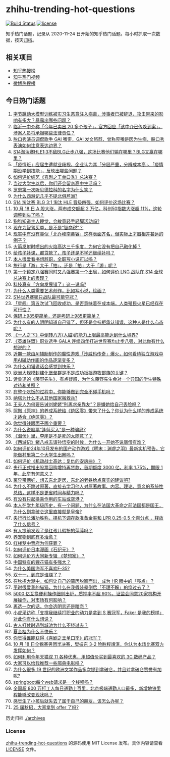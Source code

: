 # zhihu-trending-hot-questions

[![Build Status](https://github.com/justjavac/zhihu-trending-hot-questions/workflows/ci/badge.svg?branch=master)](https://github.com/justjavac/zhihu-trending-hot-questions/actions)
[![license](https://img.shields.io/github/license/justjavac/zhihu-trending-hot-questions)](https://github.com/justjavac/zhihu-trending-hot-questions/blob/master/LICENSE)

知乎热门话题，记录从 2020-11-24
日开始的知乎热门话题。每小时抓取一次数据，按天[归档](./archives)。

## 相关项目

- [知乎热搜榜](https://github.com/justjavac/zhihu-trending-top-search)
- [知乎热门视频](https://github.com/justjavac/zhihu-trending-hot-video)
- [微博热搜榜](https://github.com/justjavac/weibo-trending-hot-search)

## 今日热门话题

<!-- BEGIN -->
<!-- 最后更新时间 Sat Oct 19 2024 11:17:58 GMT+0800 (China Standard Time) -->

1. [字节跳动大模型训练被实习生恶意注入病毒，涉事者已被辞退，攻击带来的影响有多大？暴露出哪些问题？](https://www.zhihu.com/question/1296528119)
1. [临沂一中介称「今年已卖出 20 多个孩子」，官方回应「该中介已传唤到案」，涉案人员将承担哪些法律责任？](https://www.zhihu.com/question/1259014200)
1. [脱口秀演员调侃歌手 GAI 嘴歪，GAI 发文怒怼，曾称歪嘴是因为生病，脱口秀表演如何注意表达边界？](https://www.zhihu.com/question/1284883865)
1. [S14淘汰赛HLE1:3不敌BLG止步八强，这场比赛他们输在哪里？BLG又赢在哪里？](https://www.zhihu.com/question/1309817522)
1. [「疫情班」应届生遭就业歧视，企业认为其「分层严重，分辨成本高」、「疫情期没学到技能」，反映出哪些问题？](https://www.zhihu.com/question/1258506906)
1. [如何评价综艺《喜剧之王单口季》总决赛？](https://www.zhihu.com/question/1297015366)
1. [当过大学生以后，你们还会留恋高中生活吗？](https://www.zhihu.com/question/1204801442)
1. [罗恩第一次听见德拉科的名字为什么笑？](https://www.zhihu.com/question/664256916)
1. [为什么西游记几乎不提北俱芦洲?](https://www.zhihu.com/question/962924281)
1. [S14 淘汰赛 BLG 3:1 淘汰 HLE 晋级四强，如何评价这场比赛？](https://www.zhihu.com/question/1289984189)
1. [10 月 18 日 A 股大涨，两市成交额超 2 万亿，科创50指数大涨超 11%，这轮调整到头了吗？](https://www.zhihu.com/question/1235750246)
1. [狗狗知道主人睡觉，会故意轻手轻脚活动吗?](https://www.zhihu.com/question/350491086)
1. [现在为智驾买单，是不是“智商税”？](https://www.zhihu.com/question/737789031)
1. [现实中有没有类似「北乔峰南慕容」这样表面齐名，但实际上才器相差甚远的例子？](https://www.zhihu.com/question/27738577)
1. [火箭发射时喷出的火焰高达三千多度，为何它没有把自己融化掉？](https://www.zhihu.com/question/638955635)
1. [给孩子补课，都贷款了，孩子还是不学还继续补吗？](https://www.zhihu.com/question/667299055)
1. [本人很爱看书想辞职，全职写小说可以吗？](https://www.zhihu.com/question/666596698)
1. [旅行是「游」大于「拍」，还是「拍」大于「游」呢？](https://www.zhihu.com/question/466295652)
1. [第一个锁定八强赛同时又八强赛第一个出局，如何评价 LNG 战队在 S14 全球总决赛上的表现？](https://www.zhihu.com/question/1201521909)
1. [科技真有「方向发展错了」这一说吗?](https://www.zhihu.com/question/801888244)
1. [为什么人类需要艺术创作，比如写小说，绘画？](https://www.zhihu.com/question/812573019)
1. [S14世界赛哪只战队最可能夺冠？](https://www.zhihu.com/question/700344207)
1. [「星舰」第五次试飞回收成功，是否意味着在成本端，人类殖民火星已经存在可行性？](https://www.zhihu.com/question/861667343)
1. [保研上985更简单，还是考研上985更简单？](https://www.zhihu.com/question/700836372)
1. [为什么有的人明明知道自己错了，但还是会抗拒承认错误，这种人是什么心态呢？](https://www.zhihu.com/question/1006392542)
1. [《一人之下》中倒转八方(人磁)的能力上限最高能达到什么境界?](https://www.zhihu.com/question/623921570)
1. [《英雄联盟》职业选手 GALA 连续四年打进世界赛均止步八强，对此你有什么想说的？](https://www.zhihu.com/question/1236239076)
1. [近期一款由AI辅助制作的魔性游戏「沙威玛传奇」爆火，如何看待独立游戏中用AI辅助作画的作品逐渐变多？](https://www.zhihu.com/question/871157123)
1. [为什么和猫说话会感觉到快乐？](https://www.zhihu.com/question/615903139)
1. [欧洲大规模封建化堡垒群是不是成功抵挡游牧部族的关键？](https://www.zhihu.com/question/514623346)
1. [读鲁迅的《藤野先生》，有点疑惑，为什么藤野先生会对一个异国的学生特殊对待和关照？](https://www.zhihu.com/question/625668015)
1. [在整个吃饭的过程中，你能够做到完全不碰手机吗？](https://www.zhihu.com/question/1018086108)
1. [纳塔为什么不从其他国家搬救兵?](https://www.zhihu.com/question/815518120)
1. [王夫人为何要告诫刘姥姥“别再求亲靠友”？是嫌她给自己丢脸吗？](https://www.zhihu.com/question/610010040)
1. [照搬《原神》的养成系统给《绝区零》带来了什么？你认为什么样的养成系统才适合《绝区零》？](https://www.zhihu.com/question/1232962989)
1. [你觉得钱跟面子哪个重要？](https://www.zhihu.com/question/502465602)
1. [为什么说股票“逢低买入”是一种骗局?](https://www.zhihu.com/question/1084811379)
1. [《潜伏》里，李崖是不是死的太随意了？](https://www.zhihu.com/question/651830670)
1. [《西游记》猪八戒去请孙悟空的时候，为什么一开始不说唐僧有难？](https://www.zhihu.com/question/809447402)
1. [如何评价24年10月发布的国产动作游戏《明末：渊虚之羽》最新实机预告，它能做村里第二个大学生出圈吗？](https://www.zhihu.com/question/1235797994)
1. [如何评价《机动战士高达：复仇的安魂曲》？](https://www.zhihu.com/question/1245640395)
1. [央行正式推出股票回购增持再贷款，首期额度 3000 亿，利率 1.75%，期限 1 年，此举有何意义？](https://www.zhihu.com/question/1243484323)
1. [离异带俩娃，想去东北定居，东北的老铁给点真实的建议吧?](https://www.zhihu.com/question/748527315)
1. [为什么不跳过原著，直接去学习他人对原著故事、内容、理论、意义的系统性总结，这样不是更省时间与精力吗？](https://www.zhihu.com/question/832565074)
1. [有没有只起换乘作用的车站或空港？](https://www.zhihu.com/question/902542306)
1. [本人在学九年级历史，有一个问题，为什么在法国大革命之前法国都是国王，为什么到拿破仑这里直接就是皇帝?](https://www.zhihu.com/question/1086097199)
1. [央行行长潘功胜称，择机下调存款准备金率和 LPR 0.25-0.5 个百分点 ，释放了什么信号？](https://www.zhihu.com/question/1243038453)
1. [有人提前发现了是红孩儿假扮的萍萍吗？](https://www.zhihu.com/question/667343874)
1. [养宠物到底有多治愈？](https://www.zhihu.com/question/657319736)
1. [红楼梦中贾府为何获罪？](https://www.zhihu.com/question/912749141)
1. [如何评价日本漫画《石纪元》？](https://www.zhihu.com/question/305544429)
1. [如何评价方大同新专辑 《梦想家》？](https://www.zhihu.com/question/1203180185)
1. [中国特有的狸花猫有多强大？](https://www.zhihu.com/question/423321345)
1. [为什么美国海军不喜欢F-35?](https://www.zhihu.com/question/1138600599)
1. [双十一，到底是谁赚了？](https://www.zhihu.com/question/1186144566)
1. [在秋招大潮中，如何让自己的简历脱颖而出，成为 HR 眼中的「亮点」？](https://www.zhihu.com/question/668860873)
1. [平时很爱我的猫猫，为什么在我假装晕倒后「不理不睬」的绕过去了？](https://www.zhihu.com/question/667976595)
1. [5000 亿互换便利操作细则出炉，质押率不超 90%，证监会同意20家机构开展操作，对市场有何影响？](https://www.zhihu.com/question/1268646198)
1. [再选一次的话，你会选明恋还是暗恋？](https://www.zhihu.com/question/750574921)
1. [小虎采访称「支撑我继续打职业的动力是拿到 S 赛冠军，Faker 是我的榜样」对此你有什么想说？](https://www.zhihu.com/question/1262379500)
1. [古人打仗时遇到城池为什么不绕过去？](https://www.zhihu.com/question/395931934)
1. [夏金桂为什么不快乐？](https://www.zhihu.com/question/655342029)
1. [你觉得谁能获得《喜剧之王单口季》的冠军？](https://www.zhihu.com/question/664792031)
1. [10 月 18 日全锦赛男团半决赛，樊振东 3-2 险胜程靖淇，你认为本场比赛双方发挥如何？](https://www.zhihu.com/question/1285583131)
1. [如何利用今年天猫双 11 各种优惠，用超值价买到最喜欢的 3C 数码产品？](https://www.zhihu.com/question/1170322581)
1. [大家可以给我推荐一些邪典电影吗？](https://www.zhihu.com/question/658307653)
1. [为什么很多 19 世纪的欧洲文学作品多次提到拿破仑，并且对拿破仑赞誉有加呢?](https://www.zhihu.com/question/793868163)
1. [springboot每个web请求是一个线程吗？](https://www.zhihu.com/question/314356750)
1. [全国超 800 万打工人每日通勤上百里，北京极端通勤人口最多，新增地铁里程能够改变现状吗？](https://www.zhihu.com/question/1156862677)
1. [感觉生了小孩后就失去了属于自己的朋友，该怎么办呢？](https://www.zhihu.com/question/869618032)
1. [25 届秋招，大家拿到 offer 了吗?](https://www.zhihu.com/question/667707669)

<!-- END -->

历史归档 [./archives](./archives)

### License

[zhihu-trending-hot-questions](https://github.com/justjavac/zhihu-trending-hot-questions)
的源码使用 MIT License 发布。具体内容请查看 [LICENSE](./LICENSE) 文件。

